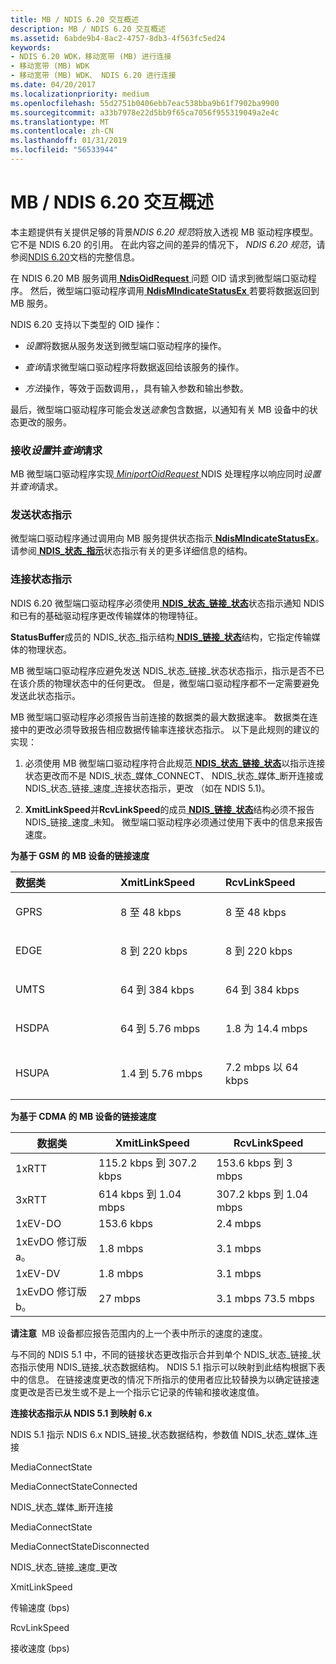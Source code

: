 ```yaml
---
title: MB / NDIS 6.20 交互概述
description: MB / NDIS 6.20 交互概述
ms.assetid: 6abde9b4-8ac2-4757-8db3-4f563fc5ed24
keywords:
- NDIS 6.20 WDK，移动宽带 (MB) 进行连接
- 移动宽带 (MB) WDK
- 移动宽带 (MB) WDK、 NDIS 6.20 进行连接
ms.date: 04/20/2017
ms.localizationpriority: medium
ms.openlocfilehash: 55d2751b0406ebb7eac538bba9b61f7902ba9900
ms.sourcegitcommit: a33b7978e22d5bb9f65ca7056f955319049a2e4c
ms.translationtype: MT
ms.contentlocale: zh-CN
ms.lasthandoff: 01/31/2019
ms.locfileid: "56533944"
---
```

# <a name="mb--ndis-620-interfacing-overview"></a>MB / NDIS 6.20 交互概述


本主题提供有关提供足够的背景*NDIS 6.20 规范*将放入透视 MB 驱动程序模型。 它不是 NDIS 6.20 的引用。 在此内容之间的差异的情况下， *NDIS 6.20 规范*，请参阅[NDIS 6.20](introduction-to-ndis-6-20.md)文档的完整信息。

在 NDIS 6.20 MB 服务调用[ **NdisOidRequest** ](https://msdn.microsoft.com/library/windows/hardware/ff563710)问题 OID 请求到微型端口驱动程序。 然后，微型端口驱动程序调用[ **NdisMIndicateStatusEx** ](https://msdn.microsoft.com/library/windows/hardware/ff563600)若要将数据返回到 MB 服务。

NDIS 6.20 支持以下类型的 OID 操作：

-   *设置*将数据从服务发送到微型端口驱动程序的操作。

-   *查询*请求微型端口驱动程序将数据返回给该服务的操作。

-   *方法*操作，等效于函数调用，，具有输入参数和输出参数。

最后，微型端口驱动程序可能会发送*迹象*包含数据，以通知有关 MB 设备中的状态更改的服务。

### <a name="receiving-set-and-query-requests"></a>接收*设置*并*查询*请求

MB 微型端口驱动程序实现[ *MiniportOidRequest* ](https://msdn.microsoft.com/library/windows/hardware/ff559416) NDIS 处理程序以响应同时*设置*并*查询*请求。

### <a name="sending-status-indications"></a>发送状态指示

微型端口驱动程序通过调用向 MB 服务提供状态指示[ **NdisMIndicateStatusEx**](https://msdn.microsoft.com/library/windows/hardware/ff563600)。 请参阅[ **NDIS\_状态\_指示**](https://msdn.microsoft.com/library/windows/hardware/ff567373)状态指示有关的更多详细信息的结构。

### <a name="connection-state-indications"></a>连接状态指示

NDIS 6.20 微型端口驱动程序必须使用[ **NDIS\_状态\_链接\_状态**](https://msdn.microsoft.com/library/windows/hardware/ff567391)状态指示通知 NDIS 和已有的基础驱动程序更改传输媒体的物理特征。

**StatusBuffer**成员的 NDIS\_状态\_指示结构[ **NDIS\_链接\_状态**](https://msdn.microsoft.com/library/windows/hardware/hh205390)结构，它指定传输媒体的物理状态。

MB 微型端口驱动程序应避免发送 NDIS\_状态\_链接\_状态状态指示，指示是否不已在该介质的物理状态中的任何更改。 但是，微型端口驱动程序都不一定需要避免发送此状态指示。

MB 微型端口驱动程序必须报告当前连接的数据类的最大数据速率。 数据类在连接中的更改必须导致报告相应数据传输率连接状态指示。 以下是此规则的建议的实现：

1.  必须使用 MB 微型端口驱动程序符合此规范[ **NDIS\_状态\_链接\_状态**](https://msdn.microsoft.com/library/windows/hardware/ff567391)以指示连接状态更改而不是 NDIS\_状态\_媒体\_CONNECT、 NDIS\_状态\_媒体\_断开连接或 NDIS\_状态\_链接\_速度\_连接状态指示，更改 （如在 NDIS 5.1)。

2.  **XmitLinkSpeed**并**RcvLinkSpeed**的成员[ **NDIS\_链接\_状态**](https://msdn.microsoft.com/library/windows/hardware/hh205390)结构必须不报告 NDIS\_链接\_速度\_未知。 微型端口驱动程序必须通过使用下表中的信息来报告速度。

**为基于 GSM 的 MB 设备的链接速度**

<table>
<colgroup>
<col width="33%" />
<col width="33%" />
<col width="33%" />
</colgroup>
<thead>
<tr class="header">
<th align="left">数据类</th>
<th align="left">XmitLinkSpeed</th>
<th align="left">RcvLinkSpeed</th>
</tr>
</thead>
<tbody>
<tr class="odd">
<td align="left"><p>GPRS</p></td>
<td align="left"><p>8 至 48 kbps</p></td>
<td align="left"><p>8 至 48 kbps</p></td>
</tr>
<tr class="even">
<td align="left"><p>EDGE</p></td>
<td align="left"><p>8 到 220 kbps</p></td>
<td align="left"><p>8 到 220 kbps</p></td>
</tr>
<tr class="odd">
<td align="left"><p>UMTS</p></td>
<td align="left"><p>64 到 384 kbps</p></td>
<td align="left"><p>64 到 384 kbps</p></td>
</tr>
<tr class="even">
<td align="left"><p>HSDPA</p></td>
<td align="left"><p>64 到 5.76 mbps</p></td>
<td align="left"><p>1.8 为 14.4 mbps</p></td>
</tr>
<tr class="odd">
<td align="left"><p>HSUPA</p></td>
<td align="left"><p>1.4 到 5.76 mbps</p></td>
<td align="left"><p>7.2 mbps 以 64 kbps</p></td>
</tr>
</tbody>
</table>

 

**为基于 CDMA 的 MB 设备的链接速度**

| 数据类     | XmitLinkSpeed            | RcvLinkSpeed            |
|----------------|--------------------------|-------------------------|
| 1xRTT          | 115.2 kbps 到 307.2 kbps | 153.6 kbps 到 3 mbps    |
| 3xRTT          | 614 kbps 到 1.04 mbps    | 307.2 kbps 到 1.04 mbps |
| 1xEV-DO        | 153.6 kbps               | 2.4 mbps                |
| 1xEvDO 修订版 a。 | 1.8 mbps                 | 3.1 mbps                |
| 1xEV-DV        | 1.8 mbps                 | 3.1 mbps                |
| 1xEvDO 修订版 b。 | 27 mbps                  | 3.1 mbps 73.5 mbps   |

 

**请注意**  MB 设备都应报告范围内的上一个表中所示的速度的速度。

 

与不同的 NDIS 5.1 中，不同的链接状态更改指示合并到单个 NDIS\_状态\_链接\_状态指示使用 NDIS\_链接\_状态数据结构。 NDIS 5.1 指示可以映射到此结构根据下表中的信息。 在链接速度更改的情况下所指示的使用者应比较替换为以确定链接速度更改是否已发生或不是上一个指示它记录的传输和接收速度值。

**连接状态指示从 NDIS 5.1 到映射 6.x**

NDIS 5.1 指示 NDIS 6.x NDIS\_链接\_状态数据结构，参数值 NDIS\_状态\_媒体\_连接

MediaConnectState

MediaConnectStateConnected

NDIS\_状态\_媒体\_断开连接

MediaConnectState

MediaConnectStateDisconnected

NDIS\_状态\_链接\_速度\_更改

XmitLinkSpeed

传输速度 (bps)

RcvLinkSpeed

接收速度 (bps)

 

 

 





